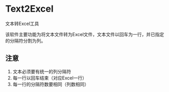 # Text2Excel

文本转Excel工具

该软件主要功能为将文本文件转为Excel文件，文本文件以回车为一行，并已指定的分隔符分割为列。

## 注意
1. 文本必须要有统一的列分隔符
2. 每一行以回车结束（对应Excel一行）
3. 每一行的分隔符数要相同（列数相同）
